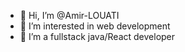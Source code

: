 - 👋 Hi, I’m @Amir-LOUATI
- 👀 I’m interested in web development
- 🌱 I’m a fullstack java/React developer
  


<!---
Amir-LOUATII/Amir-LOUATII is a ✨ special ✨ repository because its `README.md` (this file) appears on your GitHub profile.
You can click the Preview link to take a look at your changes.
--->

